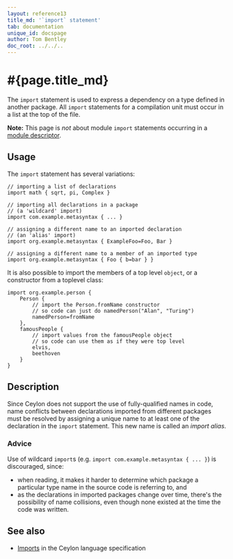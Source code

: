 ```yaml
---
layout: reference13
title_md: '`import` statement'
tab: documentation
unique_id: docspage
author: Tom Bentley
doc_root: ../../..
---
```


# #{page.title_md}

The `import` statement is used to express a dependency on a type defined 
in another package. All `import` statements for a compilation unit must
occur in a list at the top of the file.

**Note:** This page is *not* about module `import` statements occurring 
in a [module descriptor](../../structure/module#descriptor).

## Usage 

The `import` statement has several variations:

<!-- check:none -->
<!-- try: -->
    // importing a list of declarations
    import math { sqrt, pi, Complex }
    
    // importing all declarations in a package
    // (a 'wildcard' import)
    import com.example.metasyntax { ... }
    
    // assigning a different name to an imported declaration
    // (an 'alias' import)
    import org.example.metasyntax { ExampleFoo=Foo, Bar }

    // assigning a different name to a member of an imported type
    import org.example.metasyntax { Foo { b=bar } }

It is also possible to import the members of a top level `object`, or a 
constructor from a toplevel class:

    import org.example.person {
        Person { 
            // import the Person.fromName constructor
            // so code can just do namedPerson("Alan", "Turing")
            namedPerson=fromName 
        },
        famousPeople {
            // import values from the famousPeople object
            // so code can use them as if they were top level
            elvis,
            beethoven
        }
    }
    

## Description

Since Ceylon does not support the use of fully-qualified names in code,
name conflicts between declarations imported from different packages 
must be resolved by assigning a unique name to at least one of the 
declaration in the `import` statement. This new name is called an
_import alias_.

### Advice

Use of wildcard `import`s (e.g. `import com.example.metasyntax { ... }`) 
is discouraged, since:

* when reading, it makes it harder to determine which package a particular 
  type name in the source code is referring to, and
* as the declarations in imported packages change over time, there's the 
  possibility of name collisions, even though none existed at the time 
  the code was written.

## See also

* [Imports](#{site.urls.spec_current}#imports) in the Ceylon language 
  specification
